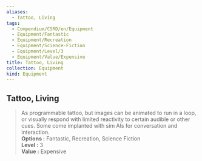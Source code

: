 ```yaml
---
aliases:
  - Tattoo, Living
tags:
  - Compendium/CSRD/en/Equipment
  - Equipment/Fantastic
  - Equipment/Recreation
  - Equipment/Science-Fiction
  - Equipment/Level/3
  - Equipment/Value/Expensive
title: Tattoo, Living
collection: Equipment
kind: Equipment
---
```

## Tattoo, Living  
  
>As programmable tattoo, but images can be animated to run in a loop, or visually respond with limited reactivity to certain audible or other cues. Some come implanted with sim AIs for conversation and interaction.  
> **Options :** Fantastic, Recreation, Science Fiction  
> **Level :** 3  
> **Value :** Expensive